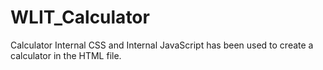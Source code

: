 # WLIT_Calculator
Calculator
Internal CSS and Internal JavaScript has been used to create a calculator in the HTML file.
